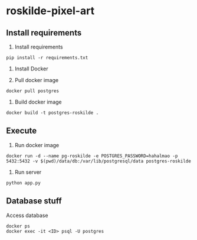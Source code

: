 # roskilde-pixel-art

## Install requirements
1. Install requirements
```
pip install -r requirements.txt
```

1. Install Docker

1. Pull docker image
```
docker pull postgres
```

1. Build docker image
```
docker build -t postgres-roskilde .
```



## Execute

1. Run docker image
```
docker run -d --name pg-roskilde -e POSTGRES_PASSWORD=hahalmao -p 5432:5432 -v $(pwd)/data/db:/var/lib/postgresql/data postgres-roskilde
```

1. Run server
```
python app.py
```

## Database stuff

Access database
```
docker ps
docker exec -it <ID> psql -U postgres
```